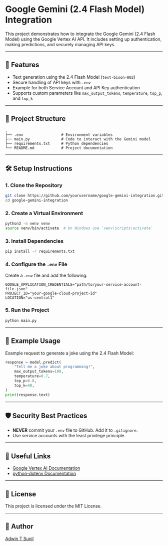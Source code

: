 # Google Gemini (2.4 Flash Model) Integration

This project demonstrates how to integrate the Google Gemini (2.4 Flash Model) using the Google Vertex AI API. It includes setting up authentication, making predictions, and securely managing API keys.

---

## 🚀 Features
- Text generation using the 2.4 Flash Model (`text-bison-002`)
- Secure handling of API keys with `.env`
- Example for both Service Account and API Key authentication
- Supports custom parameters like `max_output_tokens`, `temperature`, `top_p`, and `top_k`

---

## 📂 Project Structure
```
.
├── .env                 # Environment variables
├── main.py              # Code to interact with the Gemini model
├── requirements.txt     # Python dependencies
└── README.md            # Project documentation
```

---

## 🛠️ Setup Instructions

### 1. Clone the Repository
```bash
git clone https://github.com/yourusername/google-gemini-integration.git
cd google-gemini-integration
```

### 2. Create a Virtual Environment
```bash
python3 -m venv venv
source venv/bin/activate  # On Windows use `venv\Scripts\activate`
```

### 3. Install Dependencies
```bash
pip install -r requirements.txt
```

### 4. Configure the `.env` File
Create a `.env` file and add the following:
```plaintext
GOOGLE_APPLICATION_CREDENTIALS="path/to/your-service-account-file.json"
PROJECT_ID="your-google-cloud-project-id"
LOCATION="us-central1"
```

### 5. Run the Project
```bash
python main.py
```

---

## 🧬 Example Usage
Example request to generate a joke using the 2.4 Flash Model:
```python
response = model.predict(
    "Tell me a joke about programming!",
    max_output_tokens=100,
    temperature=0.7,
    top_p=0.8,
    top_k=40,
)
print(response.text)
```

---

## 🛡️ Security Best Practices
- **NEVER** commit your `.env` file to GitHub. Add it to `.gitignore`.
- Use service accounts with the least privilege principle.

---

## 🔗 Useful Links
- [Google Vertex AI Documentation](https://cloud.google.com/vertex-ai)
- [python-dotenv Documentation](https://pypi.org/project/python-dotenv/)

---

## 📜 License
This project is licensed under the MIT License.

---

## 👤 Author
[Adwin T Sunil](https://github.com/yourusername)

